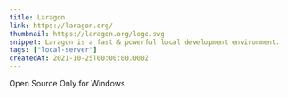 ```yaml
---
title: Laragon
link: https://laragon.org/
thumbnail: https://laragon.org/logo.svg
snippet: Laragon is a fast & powerful local development environment.
tags: ["local-server"]
createdAt: 2021-10-25T00:00:00.000Z
---
```

Open Source
Only for Windows